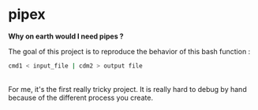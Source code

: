 # pipex
**Why on earth would I need pipes ?**

The goal of this project is to reproduce the behavior of this bash function : 
```bash
cmd1 < input_file | cdm2 > output file
```
<br>
For me, it's the first really tricky project. It is really hard to debug by hand because of the different process you create.

